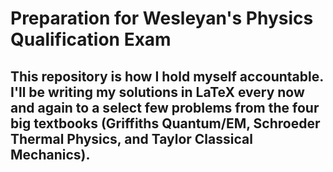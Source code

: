 # Preparation for Wesleyan's Physics Qualification Exam

## This repository is how I hold myself accountable. I'll be writing my solutions in LaTeX every now and again to a select few problems from the four big textbooks (Griffiths Quantum/EM, Schroeder Thermal Physics, and Taylor Classical Mechanics). 

